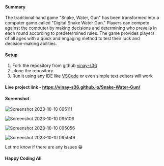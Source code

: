 #### Summary
The traditional hand game "Snake, Water, Gun" has been transformed into a computer game called "Digital Snake Water Gun." Players can compete against the computer by making decisions and determining who prevails in each round according to predetermined rules. The game provides players of all ages with a quick and engaging method to test their luck and decision-making abilities.
#### Setup
1. Fork the repository from github [vinay-s36](https://github.com/vinay-s36/Snake-Water-Gun)
2. clone the repository
3. Run it using any IDE like [VSCode](https://code.visualstudio.com/) or even simple text editors will work

#### Live project link - https://vinay-s36.github.io/Snake-Water-Gun/

#### Screenshot
![Screenshot 2023-10-10 095111](https://github.com/vinay-s36/javascript-mini-projects/assets/124019116/40d7ab5c-b0ac-4788-8949-4294b209c04a)

![Screenshot 2023-10-10 095106](https://github.com/vinay-s36/javascript-mini-projects/assets/124019116/c3f03467-f786-41b3-a78d-acc6074dba69)

![Screenshot 2023-10-10 095056](https://github.com/vinay-s36/javascript-mini-projects/assets/124019116/b977bc23-4306-4fef-b673-44f6433d9d41)

![Screenshot 2023-10-10 095049](https://github.com/vinay-s36/javascript-mini-projects/assets/124019116/807a7b89-276b-4384-af55-3dc085d56cfb)


Let me know if there are any issues 😁
#### Happy Coding All ####
